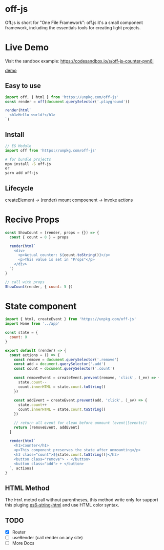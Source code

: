# off-js

Off.js is short for "One File Framework": off.js it's a small component framework, including the essentials tools for creating light projects.

# Live Demo

Visit the sandbox example: https://codesandbox.io/s/off-js-counter-pvn6i

[demo](https://codesandbox.io/s/off-js-counter-pvn6i)

## Easy to use

```js
import off, { html } from 'https://unpkg.com/off-js'
const render = off(document.querySelector('.playground'))

render(html`
  <h1>Hello world!</h1>
`)
```

## Install

```js
// ES Module
import off from 'https://unpkg.com/off-js'
```

```sh
# for bundle projects
npm install -S off-js
or
yarn add off-js
```

## Lifecycle

createElement -> (render) mount compoenent -> invoke actions

# Recive Props

```js
const ShowCount = (render, props = {}) => {
  const { count = 0 } = props

  render(html`
    <div>
      <p>Actual counter: ${count.toString()}</p>
      <p>This value is set in "Props"</p>
    </div>
  `)
}

// call with props
ShowCount(render, { count: 5 })
```

# State component

```js
import { html, createEvent } from 'https://unpkg.com/off-js'
import Home from '../app'

const state = {
  count: 0
}

export default (render) => {
  const actions = () => {
    const remove = document.querySelector('.remove')
    const add = document.querySelector('.add')
    const count = document.querySelector('.count')
    
    const removeEvent = createEvent.prevent(remove, 'click', (_ev) => {
      state.count--
      count.innerHTML = state.count.toString()
    })
    
    const addEvent = createEvent.prevent(add, 'click', (_ev) => {
      state.count++
      count.innerHTML = state.count.toString()
    })

    // return all event for clean before unmount (event|[events])
    return [removeEvent, addEvent]
  }
  
  render(html`
    <h1>Counter</h1>
    <p>This component preserves the state after unmounting</p>
    <h3 class="count">${state.count.toString()}</h3>
    <button class="remove"> - </button>
    <button class="add"> + </button>
  `, actions)
}
```

## HTML Method

The `html` metod call without parentheses, this method write only for support this pluging [es6-string-html](https://marketplace.visualstudio.com/items?itemName=Tobermory.es6-string-html) and use HTML color syntax.


## TODO

- [x] Router
- [ ] useRender (call render on any site)
- [ ] More Docs
